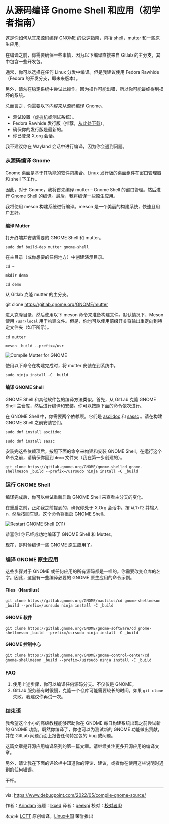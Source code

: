 [#]: subject: "Compile GNOME Shell and Apps From Source [Beginner’s Guide]"
[#]: via: "https://www.debugpoint.com/2022/05/compile-gnome-source/"
[#]: author: "Arindam https://www.debugpoint.com/author/admin1/"
[#]: collector: "lkxed"
[#]: translator: "geekpi"
[#]: reviewer: " "
[#]: publisher: " "
[#]: url: " "

从源码编译 Gnome Shell 和应用（初学者指南）
======
这是你如何从其来源码编译 GNOME 的快速指南，包括 shell，mutter 和一些原生应用。

在编译之前，你需要确保一些事情，因为以下编译直接来自 Gitlab 的主分支，其中包含一些开发包。

通常，你可以选择在任何 Linux 分发中编译。但是我建议使用 Fedora Rawhide（Fedora 的开发分支，即未来版本）。

另外，请勿在稳定系统中尝试此操作。因为操作可能出错，所以你可能最终得到损坏的系统。

总而言之，你需要以下内容来从源码编译 Gnome。

* 测试设置（[虚拟机][1]或测试系统）。
* Fedora Rawhide 发行版（推荐，[从此处下载][2]）。
* 确保你的发行版是最新的。
* 你已登录 X.org 会话。

我不建议你在 Wayland 会话中进行编译，因为你会遇到问题。

### 从源码编译 Gnome

Gnome 桌面是基于其功能的软件包集合。Linux 发行版的桌面组件在窗口管理器和 shell 下工作。

因此，对于 Gnome，我将首先编译 mutter – Gnome Shell 的窗口管理。然后进行 Gnome Shell 的编译。最后，我将编译一些原生应用。

我将使用 meson 构建系统进行编译。meson 是一个美丽的构建系统，快速且用户友好。

#### 编译 Mutter

打开终端并安装需要的 GNOME Shell 和 mutter。

```
sudo dnf build-dep mutter gnome-shell
```

在主目录（或你想要的任何地方）中创建演示目录。

```
cd ~
```

```
mkdir demo
```

```
cd demo
```

从 Gitlab 克隆 mutter 的主分支。

git clone https://gitlab.gnome.org/GNOME/mutter

进入克隆目录，然后使用以下 meson 命令来准备构建文件。默认情况下，Meson 使用 `/usr/local` 用于构建文件。但是，你也可以使用前缀开关将输出重定向到特定文件夹（如下所示）。

```
cd mutter
```

```
meson _build --prefix=/usr
```

![Compile Mutter for GNOME][3]

使用以下命令在构建完成时，将 mutter 安装在到系统中。

```
sudo ninja install -C _build
```

#### 编译 GNOME Shell

GNOME Shell 和其他软件包的编译方法类似。首先，从 GitLab 克隆 GNOME Shell 主仓库，然后进行编译和安装。你可以按照下面的命令依次进行。

在 GNOME Shell 中，你需要两个依赖项。它们是 [asciidoc][4] 和 [sassc][5] 。请在构建 GNOME Shell 之前安装它们。

```
sudo dnf install asciidoc
```

```
sudo dnf install sassc
```

安装完这些依赖项后，按照下面的命令来构建和安装 GNOME Shell。在运行这个命令之前，请确保你回到 `demo` 文件夹（我在第一步创建的）。

```
git clone https://gitlab.gnome.org/GNOME/gnome-shellcd gnome-shellmeson _build --prefix=/usrsudo ninja install -C _build
```

### 运行 GNOME Shell

编译完成后，你可以尝试重新启动 GNOME Shell 来查看主分支的变化。

在重启之前，正如我之前提到的，确保你处于 X.Org 会话中。按 `ALT+F2` 并输入 `r`。然后按回车键。这个命令将重启 GNOME Shell。

![Restart GNOME Shell (X11)][6]

恭喜你! 你已经成功地编译了 GNOME Shell 和 Mutter。

现在，是时候编译一些 GNOME 原生应用了。

### 编译 GNOME 原生应用

这些步骤对于 GNOME 或任何应用的所有源码都是一样的。你需要改变仓库的名字。因此，这里有一些编译必要的 GNOME 原生应用的命令示例。

#### Files（Nautilus）

```
git clone https://gitlab.gnome.org/GNOME/nautilus/cd gnome-shellmeson _build --prefix=/usrsudo ninja install -C _build
```

#### GNOME 软件

```
git clone https://gitlab.gnome.org/GNOME/gnome-software/cd gnome-shellmeson _build --prefix=/usrsudo ninja install -C _build
```

#### GNOME 控制中心

```
git clone https://gitlab.gnome.org/GNOME/gnome-control-center/cd gnome-shellmeson _build --prefix=/usrsudo ninja install -C _build
```

### FAQ

1. 使用上述步骤，你可以编译任何源码分支。不仅仅是 GNOME。
2. GitLab 服务器有时很慢，克隆一个仓库可能需要较长的时间。如果 `git clone` 失败，我建议你再试一次。

### 结束语

我希望这个小小的高级教程能够帮助你在 GNOME 每日构建系统出现之前尝试新的 GNOME 功能。既然你编译了，你也可以为测试新的 GNOME 功能做出贡献，并在 GitLab 问题页面上报告任何特定包的 bug 或问题。

这篇文章是开源应用编译系列的第一篇文章。请继续关注更多开源应用的编译文章。

另外，请让我在下面的评论栏中知道你的评论、建议，或者你在使用这些说明时遇到的任何错误。

干杯。

--------------------------------------------------------------------------------

via: https://www.debugpoint.com/2022/05/compile-gnome-source/

作者：[Arindam][a]
选题：[lkxed][b]
译者：[geekpi](https://github.com/geekpi)
校对：[校对者ID](https://github.com/校对者ID)

本文由 [LCTT](https://github.com/LCTT/TranslateProject) 原创编译，[Linux中国](https://linux.cn/) 荣誉推出

[a]: https://www.debugpoint.com/author/admin1/
[b]: https://github.com/lkxed
[1]: https://www.debugpoint.com/tag/virtual-machine
[2]: https://dl.fedoraproject.org/pub/fedora/linux/development/rawhide/Workstation/x86_64/iso/
[3]: https://www.debugpoint.com/wp-content/uploads/2022/05/Compile-Mutter-for-GNOME.jpg
[4]: https://asciidoc.org/
[5]: https://github.com/sass/sassc
[6]: https://www.debugpoint.com/wp-content/uploads/2022/05/Restart-GNOME-Shell-X11.jpg
